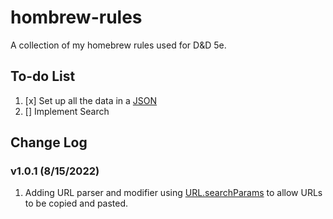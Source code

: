 # hombrew-rules
A collection of my homebrew rules used for D&amp;D 5e.

## To-do List
1. [x] Set up all the data in a [JSON](https://docs.google.com/spreadsheets/d/13MtW11-pexxwCiKeWOxKYm41PWDV2JAe39tXxj39KIw/edit?usp=sharing)
2. [] Implement Search

## Change Log
### v1.0.1 (8/15/2022)
1. Adding URL parser and modifier using [URL.searchParams](https://developer.mozilla.org/en-US/docs/Web/API/URL/searchParams) to allow URLs to be copied and pasted.